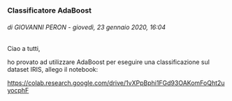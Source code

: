 ### Classificatore AdaBoost
###### di GIOVANNI PERON - giovedì, 23 gennaio 2020, 16:04
 
Ciao a tutti,

ho provato ad utilizzare AdaBoost per eseguire una classificazione sul dataset IRIS, allego il notebook:

https://colab.research.google.com/drive/1vXPpBphi1FGd93OAKomFoQht2uyocphF
